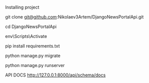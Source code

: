Installing project

git clone git@github.com:Nikolaev3Artem/DjangoNewsPortalApi.git

cd DjangoNewsPortalApi

env\Scripts\Activate

pip install requirements.txt

python manage.py migrate

python manage.py runserver


API DOCS
http://127.0.0.1:8000/api/schema/docs
